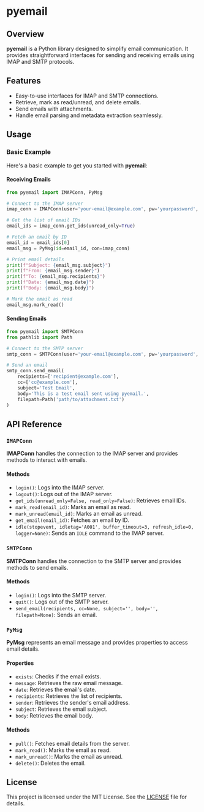 
# pyemail

## Overview
**pyemail** is a Python library designed to simplify email communication. It provides straightforward interfaces for sending and receiving emails using IMAP and SMTP protocols.

## Features
- Easy-to-use interfaces for IMAP and SMTP connections.
- Retrieve, mark as read/unread, and delete emails.
- Send emails with attachments.
- Handle email parsing and metadata extraction seamlessly.


## Usage
### Basic Example
Here's a basic example to get you started with **pyemail**:

#### Receiving Emails
```python
from pyemail import IMAPConn, PyMsg

# Connect to the IMAP server
imap_conn = IMAPConn(user='your-email@example.com', pw='yourpassword', server='imap.example.com')

# Get the list of email IDs
email_ids = imap_conn.get_ids(unread_only=True)

# Fetch an email by ID
email_id = email_ids[0]
email_msg = PyMsg(id=email_id, con=imap_conn)

# Print email details
print(f"Subject: {email_msg.subject}")
print(f"From: {email_msg.sender}")
print(f"To: {email_msg.recipients}")
print(f"Date: {email_msg.date}")
print(f"Body: {email_msg.body}")

# Mark the email as read
email_msg.mark_read()
```

#### Sending Emails
```python
from pyemail import SMTPConn
from pathlib import Path

# Connect to the SMTP server
smtp_conn = SMTPConn(user='your-email@example.com', pw='yourpassword', server='smtp.example.com')

# Send an email
smtp_conn.send_email(
    recipients=['recipient@example.com'],
    cc=['cc@example.com'],
    subject='Test Email',
    body='This is a test email sent using pyemail.',
    filepath=Path('path/to/attachment.txt')
)
```

## API Reference
### `IMAPConn`
**IMAPConn** handles the connection to the IMAP server and provides methods to interact with emails.

#### Methods
- `login()`: Logs into the IMAP server.
- `logout()`: Logs out of the IMAP server.
- `get_ids(unread_only=False, read_only=False)`: Retrieves email IDs.
- `mark_read(email_id)`: Marks an email as read.
- `mark_unread(email_id)`: Marks an email as unread.
- `get_email(email_id)`: Fetches an email by ID.
- `idle(stopevent, idletag='A001', buffer_timeout=3, refresh_idle=0, logger=None)`: Sends an `IDLE` command to the IMAP server.

### `SMTPConn`
**SMTPConn** handles the connection to the SMTP server and provides methods to send emails.

#### Methods
- `login()`: Logs into the SMTP server.
- `quit()`: Logs out of the SMTP server.
- `send_email(recipients, cc=None, subject='', body='', filepath=None)`: Sends an email.

### `PyMsg`
**PyMsg** represents an email message and provides properties to access email details.

#### Properties
- `exists`: Checks if the email exists.
- `message`: Retrieves the raw email message.
- `date`: Retrieves the email's date.
- `recipients`: Retrieves the list of recipients.
- `sender`: Retrieves the sender's email address.
- `subject`: Retrieves the email subject.
- `body`: Retrieves the email body.

#### Methods
- `pull()`: Fetches email details from the server.
- `mark_read()`: Marks the email as read.
- `mark_unread()`: Marks the email as unread.
- `delete()`: Deletes the email.

## License
This project is licensed under the MIT License. See the [LICENSE](LICENSE) file for details.
